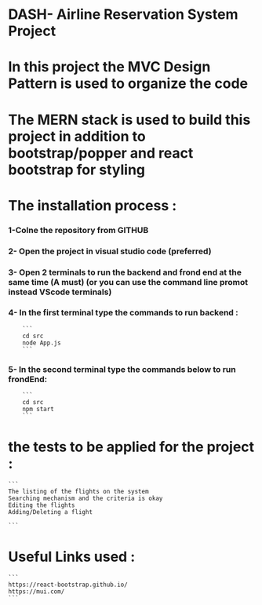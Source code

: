 # DASH- Airline Reservation System Project 

# In this project the MVC Design Pattern is used to organize the code 

# The MERN stack is used to build this project in addition to bootstrap/popper and react bootstrap for styling 

# The installation process :

### 1-Colne the repository from GITHUB

### 2- Open the project in visual studio code (preferred)

### 3- Open 2 terminals to run the backend and frond end at the same time (A must) (or you can use the command line promot instead VScode terminals)

### 4- In the first terminal type the commands to run backend :
        ```
        cd src 
        node App.js
        ```

### 5- In the second terminal type the commands below to run frondEnd:
        ```
        cd src 
        npm start
        ```

# the tests to be applied for the project :
    ```
    The listing of the flights on the system 
    Searching mechanism and the criteria is okay
    Editing the flights
    Adding/Deleting a flight
    
    ``` 

 # Useful Links used :
    ```
    https://react-bootstrap.github.io/
    https://mui.com/
    ```   




